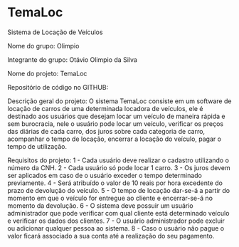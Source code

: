 # TemaLoc
Sistema de Locação de Veículos


Nome do grupo: 
Olimpio

Integrante do grupo:
Otávio Olimpio da Silva

Nome do projeto: 
TemaLoc

Repositório de código no GITHUB:


Descrição geral do projeto:
O sistema TemaLoc consiste em um software de locação de carros de uma determinada locadora de veículos, ele é destinado aos usuários que desejam locar um veículo de maneira rápida e sem burocracia, nele o usuário pode locar um veículo, verificar os preços das diárias de cada carro, dos juros sobre cada categoria de carro, acompanhar o tempo de locação, encerrar a locação do veículo, pagar o tempo de utilização.

Requisitos do projeto:
1 - Cada usuário deve realizar o cadastro utilizando o número da CNH.
2 - Cada usuário só pode locar 1 carro.
3 - Os juros devem ser aplicados em caso de o usuário exceder o tempo determinado previamente. 
4 - Será atribuído o valor de 10 reais por hora excedente do prazo de devolução do veículo.
5 - O tempo de locação dar-se-á a partir do momento em que o veículo for entregue ao cliente e encerrar-se-á no momento da devolução.
6 - O sistema deve possuir um usuário administrador que pode verificar com qual cliente está determinado veículo e verificar os dados dos clientes.
7 - O usuário administrador pode excluir ou adicionar qualquer pessoa ao sistema.
8 - Caso o usuário não pague o valor ficará associado a sua conta até a realização do seu pagamento.



